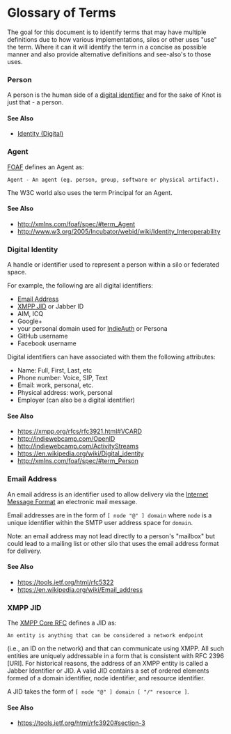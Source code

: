 # Glossary of Terms
The goal for this document is to identify terms that may have multiple definitions due to how various implementations, silos or other uses "use" the term. Where it can it will identify the term in a concise as possible manner and also provide alternative definitions and see-also's to those uses.

### Person
A person is the human side of a [digital identifier](#Identity-(Digital)) and for the sake of Knot is just that - a person.

#### See Also
- [Identity (Digital)](#Identity-(Digital))

### Agent
[FOAF](http://xmlns.com/foaf/spec) defines an Agent as:

    Agent - An agent (eg. person, group, software or physical artifact). 

The W3C world also uses the term Principal for an Agent.

#### See Also
- http://xmlns.com/foaf/spec/#term_Agent
- http://www.w3.org/2005/Incubator/webid/wiki/Identity_Interoperability

### Digital Identity
A handle or identifier used to represent a person within a silo or federated space.

For example, the following are all digital identifiers:
- [Email Address](#Email-Address)
- [XMPP JID](#XMPP-JID) or Jabber ID
- AIM, ICQ
- Google+
- your personal domain used for [IndieAuth](http://indieauth.com/) or Persona
- GitHub username
- Facebook username

Digital identifiers can have associated with them the following attributes:
- Name: Full, First, Last, etc
- Phone number: Voice, SIP, Text
- Email: work, personal, etc.
- Physical address: work, personal
- Employer (can also be a digital identifier)

#### See Also
- https://xmpp.org/rfcs/rfc3921.html#VCARD
- http://indiewebcamp.com/OpenID
- http://indiewebcamp.com/ActivityStreams
- https://en.wikipedia.org/wiki/Digital_identity
- http://xmlns.com/foaf/spec/#term_Person

### Email Address
An email address is an identifier used to allow delivery via the [Internet Message Format](https://tools.ietf.org/html/rfc5322) an electronic mail message.

Email addresses are in the form of ```[ node "@" ] domain``` where ```node``` is a unique identifier within the  SMTP user address space for ```domain```.

Note: an email address may not lead directly to a person's "mailbox" but could lead to a mailing list or other silo that uses the email address format for delivery.

#### See Also
- https://tools.ietf.org/html/rfc5322
- https://en.wikipedia.org/wiki/Email_address

### XMPP JID
The [XMPP Core RFC](https://tools.ietf.org/html/rfc3920) defines a JID as:

    An entity is anything that can be considered a network endpoint
   (i.e., an ID on the network) and that can communicate using XMPP.
   All such entities are uniquely addressable in a form that is
   consistent with RFC 2396 [URI].  For historical reasons, the address
   of an XMPP entity is called a Jabber Identifier or JID.  A valid JID
   contains a set of ordered elements formed of a domain identifier,
   node identifier, and resource identifier.

A JID takes the form of ```[ node "@" ] domain [ "/" resource ]```.

#### See Also
- https://tools.ietf.org/html/rfc3920#section-3
